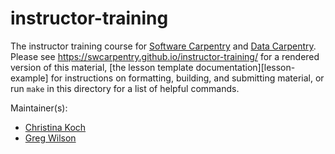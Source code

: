 instructor-training
===================

The instructor training course for [Software Carpentry][swc-site] and [Data Carpentry][dc-site].
Please see <https://swcarpentry.github.io/instructor-training/> for a rendered version of this material,
[the lesson template documentation][lesson-example]
for instructions on formatting, building, and submitting material,
or run `make` in this directory for a list of helpful commands.

Maintainer(s):

* [Christina Koch][koch-christina]
* [Greg Wilson][wilson-greg]

[dc-site]: http://datacarpentry.org
[koch-christina]: http://software-carpentry.org/team/#koch_christina
[swc-site]: http://software-carpentry.org
[wilson-greg]: http://software-carpentry.org/team/#wilson_g
